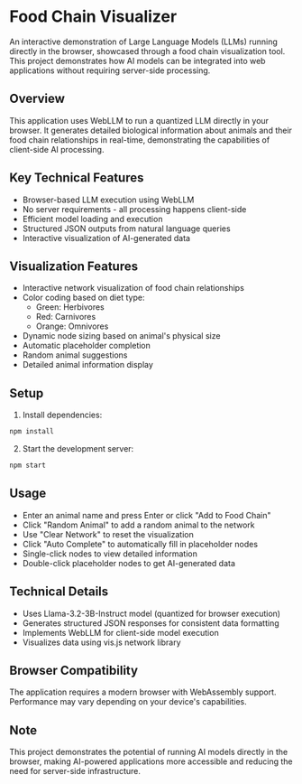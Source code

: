 # Food Chain Visualizer

An interactive demonstration of Large Language Models (LLMs) running directly in the browser, showcased through a food chain visualization tool. This project demonstrates how AI models can be integrated into web applications without requiring server-side processing.

## Overview
This application uses WebLLM to run a quantized LLM directly in your browser. It generates detailed biological information about animals and their food chain relationships in real-time, demonstrating the capabilities of client-side AI processing.

## Key Technical Features
- Browser-based LLM execution using WebLLM
- No server requirements - all processing happens client-side
- Efficient model loading and execution
- Structured JSON outputs from natural language queries
- Interactive visualization of AI-generated data

## Visualization Features
- Interactive network visualization of food chain relationships
- Color coding based on diet type:
  - Green: Herbivores
  - Red: Carnivores
  - Orange: Omnivores
- Dynamic node sizing based on animal's physical size
- Automatic placeholder completion
- Random animal suggestions
- Detailed animal information display

## Setup
1. Install dependencies:
```bash
npm install
```

2. Start the development server:
```bash
npm start
```

## Usage
- Enter an animal name and press Enter or click "Add to Food Chain"
- Click "Random Animal" to add a random animal to the network
- Use "Clear Network" to reset the visualization
- Click "Auto Complete" to automatically fill in placeholder nodes
- Single-click nodes to view detailed information
- Double-click placeholder nodes to get AI-generated data

## Technical Details
- Uses Llama-3.2-3B-Instruct model (quantized for browser execution)
- Generates structured JSON responses for consistent data formatting
- Implements WebLLM for client-side model execution
- Visualizes data using vis.js network library

## Browser Compatibility
The application requires a modern browser with WebAssembly support. Performance may vary depending on your device's capabilities.

## Note
This project demonstrates the potential of running AI models directly in the browser, making AI-powered applications more accessible and reducing the need for server-side infrastructure.
